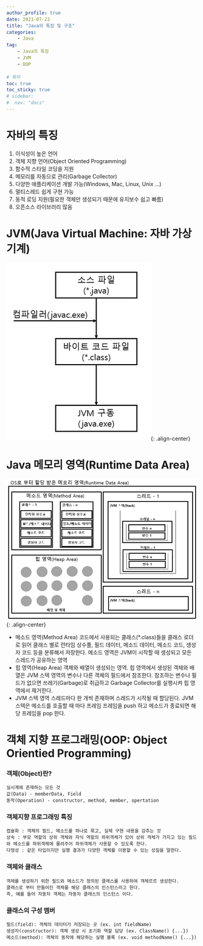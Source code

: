 ```yaml
---
author_profile: true
date: 2021-07-22
title: "Java의 특징 및 구조"
categories: 
    - Java
tag: 
    - Java의 특징
    - JVM
    - OOP

# 목차
toc: true  
toc_sticky: true 
# sidebar:
#  nav: "docs"
---
```


# 자바의 특징

1. 이식성이 높은 언어
2. 객체 지향 언어(Object Oriented Programming)
3. 함수적 스타일 코딩을 지원
4. 메모리를 자동으로 관리(Garbage Collector)
5. 다양한 애플리케이션 개발 가능(Windows, Mac, Linux, Unix ...)
6. 멀티스레드 쉽게 구현 가능
7. 동적 로딩 지원(필요한 객체만 생성되기 때문에 유지보수 쉽고 빠름)
8. 오픈소스 라이브러리 많음

# JVM(Java Virtual Machine: 자바 가상기계)
![JVM](/assets/images/2021-07-22/jvm.PNG){: .align-center}


# Java 메모리 영역(Runtime Data Area)

![Runtime Data Area](/assets/images/2021-07-22/java_memory_area.PNG){: .align-center}

- 메소드 영역(Method Area)
    코드에서 사용되는 클래스(*.class)들을 클래스 로더로 읽어 클래스 별로 런타임 상수풀, 필드 데이터, 메소드 데이터, 메소드 코드, 생성자 코드 등을 분류해서 저장한다. 메소드 영역은 JVM이 시작할 때 생성되고 모든 스레드가 공유하는 영역
- 힙 영역(Heap Area)
    객체와 배열이 생성되는 영역. 힙 영역에서 생성된 객체와 배열은 JVM 스텍 영역의 변수나 다른 객체의 필드에서 참조한다. 참조하는 변수나 필드가 없으면 쓰레기(Garbage)로 취급하고 Garbage Collector를 실행시켜 힙 영역에서 제거한다. 
- JVM 스텍 영역
    스레드마다 한 개씩 존재하며 스레드가 시작될 때 할당된다. JVM 스텍은 메소드를 호출할 때 마다 프레임 프레임을 push 하고 메소드가 종료되면 해당 프레임을 pop 한다. 

# 객체 지향 프로그래밍(OOP: Object Orientied Programming)

### 객체(Object)란?
    실시계에 존재하는 모든 것
    값(Data) - memberData, Field
    동작(Operation) - constructor, method, member, opertation

### 객체지향 프로그래밍 특징
    캡슐화 : 객체의 필드, 메소드를 하나로 묶고, 실제 구현 내용을 감추는 것
    상속 : 부모 역할의 상위 객체와 자식 역할의 하위객체가 있어 상위 객체가 가지고 있는 필드와 메소드를 하위객체에 물려주어 하위객체가 사용할 수 있도록 한다.
    다형성 : 같은 타입이지만 실행 결과가 다양한 객체를 이용할 수 있는 성질을 말한다. 

### 객체와 클래스
    객체를 생성하기 위한 필드와 메소드가 정의된 클래스를 사용하여 객체르르 생성한다.
    클래스로 부터 만들어진 객체를 해당 클래스의 인스턴스라고 한다.
    즉, 예를 들어 자동차 객체는 자동차 클래스의 인스턴스 이다.

### 클래스의 구성 맴버
    필드(field): 객체의 데이터가 저장되는 곳 (ex. int fieldName)
    생성자(constructor): 객체 생성 시 초기화 역할 담당 (ex. ClassName() {...})
    메소드(method): 객체의 동작에 해당하는 실행 블록 (ex. void methodName() {...})
 